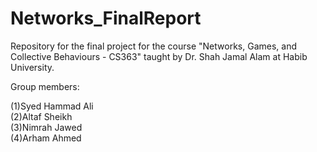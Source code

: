 # Networks_FinalReport  

Repository for the final project for the course "Networks, Games, and Collective Behaviours - CS363" taught by Dr. Shah Jamal Alam at Habib University.
  
Group members:  

(1)Syed Hammad Ali  
(2)Altaf Sheikh  
(3)Nimrah Jawed  
(4)Arham Ahmed
